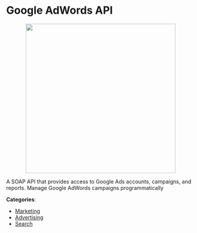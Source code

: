 # Google AdWords API
<p align="center">
    <img width="400" src="https://raw.githubusercontent.com/apis-list/apis-list/apis/google-adwords-api/logo_256x256.png" />
</p>

A SOAP API that provides access to Google Ads accounts, campaigns, and reports. Manage Google AdWords campaigns programmatically



**Categories**:
- [Marketing](https://github.com/apis-list/apis-list#marketing)
- [Advertising](https://github.com/apis-list/apis-list#advertising)
- [Search](https://github.com/apis-list/apis-list#search)






